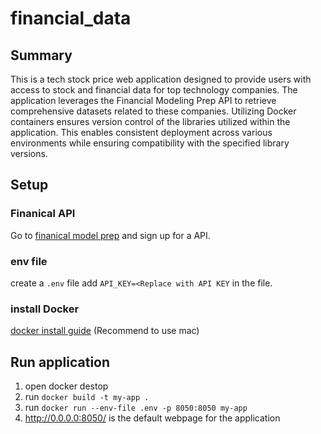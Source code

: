 # financial_data

## Summary
This is a tech stock price web application designed to provide users with access to stock and financial data for top technology companies. The application leverages the Financial Modeling Prep API to retrieve comprehensive datasets related to these companies. Utilizing Docker containers ensures version control of the libraries utilized within the application. This enables consistent deployment across various environments while ensuring compatibility with the specified library versions.

## Setup 

### Finanical API
Go to [finanical model prep](https://site.financialmodelingprep.com/developer/docs) and sign up for a API.

### env file 
create a `.env` file
add `API_KEY=<Replace with API KEY` in the file.

### install Docker
[docker install guide](https://docs.docker.com/desktop/) (Recommend to use mac)

## Run application

1. open docker destop
2. run `docker build -t my-app .`
3. run `docker run --env-file .env -p 8050:8050 my-app`
4. http://0.0.0.0:8050/ is the default webpage for the application


